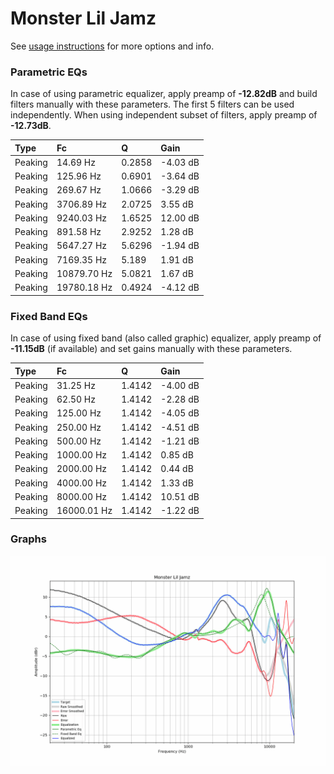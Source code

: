 # Monster Lil Jamz
See [usage instructions](https://github.com/jaakkopasanen/AutoEq#usage) for more options and info.

### Parametric EQs
In case of using parametric equalizer, apply preamp of **-12.82dB** and build filters manually
with these parameters. The first 5 filters can be used independently.
When using independent subset of filters, apply preamp of **-12.73dB**.

| Type    | Fc          |      Q | Gain     |
|:--------|:------------|:-------|:---------|
| Peaking | 14.69 Hz    | 0.2858 | -4.03 dB |
| Peaking | 125.96 Hz   | 0.6901 | -3.64 dB |
| Peaking | 269.67 Hz   | 1.0666 | -3.29 dB |
| Peaking | 3706.89 Hz  | 2.0725 | 3.55 dB  |
| Peaking | 9240.03 Hz  | 1.6525 | 12.00 dB |
| Peaking | 891.58 Hz   | 2.9252 | 1.28 dB  |
| Peaking | 5647.27 Hz  | 5.6296 | -1.94 dB |
| Peaking | 7169.35 Hz  | 5.189  | 1.91 dB  |
| Peaking | 10879.70 Hz | 5.0821 | 1.67 dB  |
| Peaking | 19780.18 Hz | 0.4924 | -4.12 dB |

### Fixed Band EQs
In case of using fixed band (also called graphic) equalizer, apply preamp of **-11.15dB**
(if available) and set gains manually with these parameters.

| Type    | Fc          |      Q | Gain     |
|:--------|:------------|:-------|:---------|
| Peaking | 31.25 Hz    | 1.4142 | -4.00 dB |
| Peaking | 62.50 Hz    | 1.4142 | -2.28 dB |
| Peaking | 125.00 Hz   | 1.4142 | -4.05 dB |
| Peaking | 250.00 Hz   | 1.4142 | -4.51 dB |
| Peaking | 500.00 Hz   | 1.4142 | -1.21 dB |
| Peaking | 1000.00 Hz  | 1.4142 | 0.85 dB  |
| Peaking | 2000.00 Hz  | 1.4142 | 0.44 dB  |
| Peaking | 4000.00 Hz  | 1.4142 | 1.33 dB  |
| Peaking | 8000.00 Hz  | 1.4142 | 10.51 dB |
| Peaking | 16000.01 Hz | 1.4142 | -1.22 dB |

### Graphs
![](./Monster%20Lil%20Jamz.png)